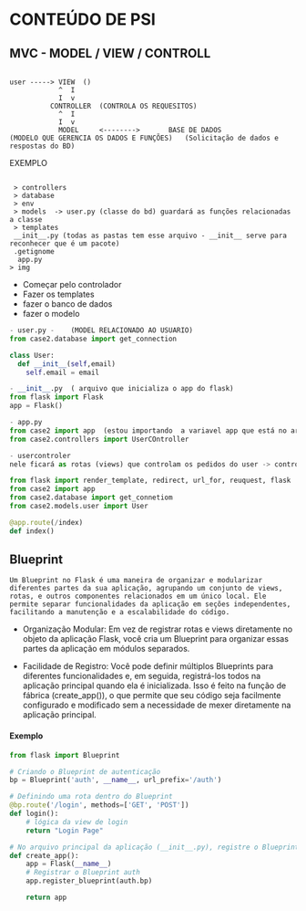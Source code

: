 

# CONTEÚDO DE PSI

## MVC - MODEL / VIEW / CONTROLL

```

user -----> VIEW  ()
            ^  I
            I  v
          CONTROLLER  (CONTROLA OS REQUESITOS)
            ^  I
            I  v
            MODEL     <-------->       BASE DE DADOS
(MODELO QUE GERENCIA OS DADOS E FUNÇÕES)   (Solicitação de dados e respostas do BD)
```


EXEMPLO
```

 > controllers
 > database
 > env
 > models  -> user.py (classe do bd) guardará as funções relacionadas a classe
 > templates
 __init__.py (todas as pastas tem esse arquivo - __init__ serve para reconhecer que é um pacote)
 .getignome
  app.py
> img

```
- Começar pelo controlador
- Fazer os templates
- fazer o banco de dados
- fazer o modelo
  



```python
- user.py -    (MODEL RELACIONADO AO USUARIO)
from case2.database import get_connection

class User:
  def __init__(self,email)
    self.email = email

```

```python
- __init__.py  ( arquivo que inicializa o app do flask)
from flask import Flask
app = Flask()
```
```python
- app.py
from case2 import app  (estou importando  a variavel app que está no arquivo __init__)
from case2.controllers import UserCOntroller
```

```python
- usercontroler
nele ficará as rotas (views) que controlam os pedidos do user -> controla o que a camada de modelo irá fazer por meio das funções e classes

from flask import render_template, redirect, url_for, reuquest, flask
from case2 import app
from case2.database import get_connetiom
from case2.models.user import User

@app.route(/index)
def index()

```


## Blueprint

```
Um Blueprint no Flask é uma maneira de organizar e modularizar diferentes partes da sua aplicação, agrupando um conjunto de views, rotas, e outros componentes relacionados em um único local. Ele permite separar funcionalidades da aplicação em seções independentes, facilitando a manutenção e a escalabilidade do código.

```

- Organização Modular: Em vez de registrar rotas e views diretamente no objeto da aplicação Flask, você cria um Blueprint para organizar essas partes da aplicação em módulos separados. 

- Facilidade de Registro: Você pode definir múltiplos Blueprints para diferentes funcionalidades e, em seguida, registrá-los todos na aplicação principal quando ela é inicializada. Isso é feito na função de fábrica (create_app()), o que permite que seu código seja facilmente configurado e modificado sem a necessidade de mexer diretamente na aplicação principal.


#### Exemplo

```python
from flask import Blueprint

# Criando o Blueprint de autenticação
bp = Blueprint('auth', __name__, url_prefix='/auth')

# Definindo uma rota dentro do Blueprint
@bp.route('/login', methods=['GET', 'POST'])
def login():
    # lógica da view de login
    return "Login Page"

# No arquivo principal da aplicação (__init__.py), registre o Blueprint
def create_app():
    app = Flask(__name__)
    # Registrar o Blueprint auth
    app.register_blueprint(auth.bp)

    return app


```







